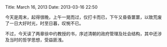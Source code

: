 Title: March 16, 2013
Date: 2013-03-16 22:50

<p> </p> 
<p>今天是周末，起得很晚，上午一晃而过，仅打卡而已，下午又昏昏噩噩，以致荒废了一日大好时光，时至日暮，叹惋不已。</p> 
<p>不过，今天读了两章徐中约教授的书，序述清朝的政府管理及社会结构，其中还涉及当时的哲学思想，受益匪浅。</p>
